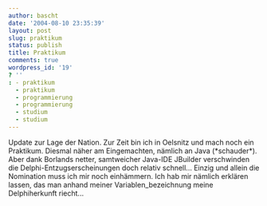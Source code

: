 ```yaml
---
author: bascht
date: '2004-08-10 23:35:39'
layout: post
slug: praktikum
status: publish
title: Praktikum
comments: true
wordpress_id: '19'
? ''
: - praktikum
  - praktikum
  - programmierung
  - programmierung
  - studium
  - studium
---
```


Update zur Lage der Nation. Zur Zeit bin ich in Oelsnitz und mach
noch ein Praktikum. Diesmal näher am Eingemachten, nämlich an Java
(\*schauder\*). Aber dank Borlands netter, samtweicher Java-IDE
JBuilder verschwinden die Delphi-Entzugserscheinungen doch relativ
schnell... Einzig und allein die Nomination muss ich mir noch
einhämmern. Ich hab mir nämlich erklären lassen, das man anhand
meiner Variablen\_bezeichnung meine Delphiherkunft riecht...


